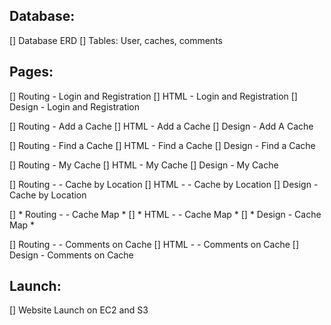 ## Database:

[] Database ERD
[] Tables: User, caches, comments <!-- Anything else? -->


## Pages:

[] Routing - Login and Registration
[] HTML - Login and Registration
[] Design - Login and Registration

[] Routing - Add a Cache
[] HTML - Add a Cache
[] Design - Add A Cache

[] Routing - Find a Cache
[] HTML - Find a Cache
[] Design - Find a Cache

[] Routing - My Cache
[] HTML - My Cache
[] Design - My Cache

[] Routing - - Cache by Location
[] HTML - - Cache by Location
[] Design - Cache by Location

[] * Routing - - Cache Map *
[] * HTML - - Cache Map *
[] * Design - Cache Map *

[] Routing - - Comments on Cache
[] HTML - - Comments on Cache
[] Design - Comments on Cache

## Launch:

[] Website Launch on EC2 and S3